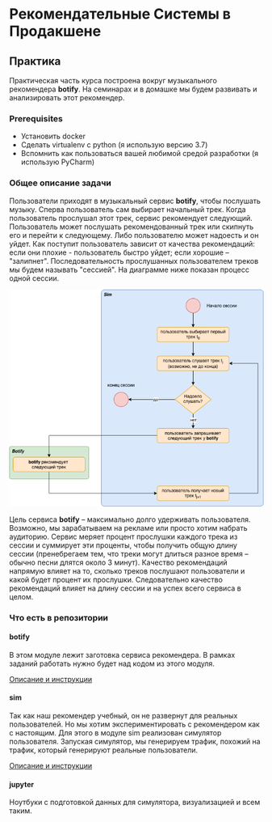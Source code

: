 # Рекомендательные Системы в Продакшене

## Практика

Практическая часть курса построена вокруг музыкального рекомендера **botify**. 
На семинарах и в домашке мы будем развивать и анализировать этот рекомендер.

### Prerequisites

- Установить docker
- Сделать virtualenv c python (я использую версию 3.7)
- Вспомнить как пользоваться вашей любимой средой разработки (я использую PyCharm)

### Общее описание задачи

Пользователи приходят в музыкальный сервис **botify**, чтобы послушать музыку.
Сперва пользователь сам выбирает начальный трек.
Когда пользователь прослушал этот трек, сервис рекомендует следующий.
Пользователь может послушать рекомендованный трек или скипнуть его и перейти к следующему.
Либо пользователю может надоесть и он уйдет.
Как поступит пользователь зависит от качества рекомендаций: если они плохие - пользователь быстро уйдет; если хорошие – "залипнет".
Последовательность прослушанных пользователем треков мы будем называть "сессией".
На диаграмме ниже показан процесс одной сессии.  

![Взаимодействие пользователя с рекомендером botify](user-flow.png)

Цель сервиса **botify** – максимально долго удерживать пользователя.
Возможно, мы зарабатываем на рекламе или просто хотим набрать аудиторию.
Сервис меряет процент прослушки каждого трека из сессии и суммирует эти проценты, чтобы получить общую длину сессии (пренебрегаем тем, что треки могут длиться разное время – обычно песни длятся около 3 минут).
Качество рекомендаций напрямую влияет на то, сколько треков послушают пользователи и какой будет процент их прослушки.
Следовательно качество рекомендаций влияет на длину сессии и на успех всего сервиса в целом.

### Что есть в репозитории

#### botify

В этом модуле лежит заготовка сервиса рекомендера. 
В рамках заданий работать нужно будет над кодом из этого модуля.

[Описание и инструкции](botify/README.md)

#### sim

Так как наш рекомендер учебный, он не развернут для реальных пользователей. 
Но мы хотим экспериментировать с рекомендером как с настоящим.
Для этого в модуле sim реализован симулятор пользователя.
Запуская симулятор, мы генерируем трафик, похожий на трафик, который генерируют реальные пользователи.

[Описание и инструкции](sim/README.md)

#### jupyter

Ноутбуки с подготовкой данных для симулятора, визуализацией и всем таким.


